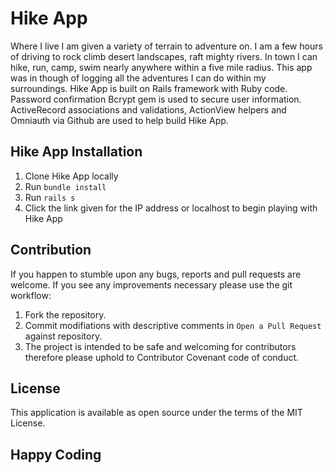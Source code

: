 # Hike App

Where I live I am given a variety of terrain to adventure on.  I am a few hours of driving to rock climb desert landscapes, raft mighty rivers.  In town I can hike, run, camp, swim nearly anywhere within a five mile radius.  This app was in though of logging all the adventures I can do within my surroundings.  Hike App is built on Rails framework with Ruby code.  Password confirmation Bcrypt gem is used to secure user information.  ActiveRecord associations and validations, ActionView helpers and Omniauth via Github are used to help build Hike App.

## Hike App Installation

1. Clone Hike App locally
2. Run `bundle install`
3. Run `rails s`
4. Click the link given for the IP address or localhost to begin playing with Hike App

## Contribution

If you happen to stumble upon any bugs, reports and pull requests are welcome.  If you see any improvements necessary please use the git workflow:
1. Fork the repository.
2. Commit modifiations with descriptive comments in `Open a Pull Request` against repository.
3. The project is intended to be safe and welcoming for contributors therefore please uphold to Contributor Covenant code of conduct.

## License

This application is available as open source under the terms of the MIT License.

## Happy Coding

